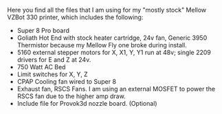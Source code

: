Here you find all the files that I am using for my "mostly stock" Mellow VZBot 330 printer, which includes the following:

* Super 8 Pro board
* Goliath Hot End with stock heater cartridge, 24v fan, Generic 3950 Thermistor because my Mellow Fly one broke during install.
* 5160 external stepper motors for X, X1, Y, Y1 run at 48v; single 2209 drivers for E and Z at 24v.
* 750 Watt AC Bed
* Limit switches for X, Y, Z
* CPAP Cooling fan wired to Super 8
* Exhaust fan, RSCS Fans. I am using an external MOSFET to power the RSCS fan due to the higher amp draw. 
* Include file for Provok3d nozzle board. (Optional)

